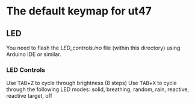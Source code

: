 # The default keymap for ut47

## LED

You need to flash the _LED\_controls.ino_ file (within this directory) using Arduino IDE or similar.

### LED Controls

Use <kbd>TAB</kbd>+<kbd>Z</kbd> to cycle through brightness (8 steps)
Use <kbd>TAB</kbd>+<kbd>X</kbd> to cycle through the following LED modes: solid, breathing, random, rain, reactive, reactive target, off
